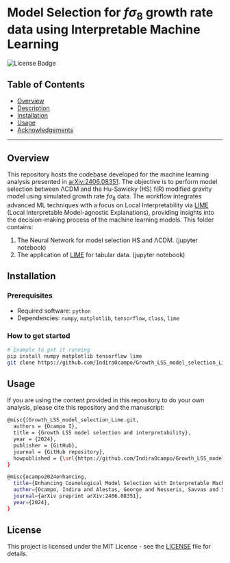 # Model Selection for $f\sigma_8$ growth rate data using Interpretable Machine Learning
![License Badge](https://img.shields.io/badge/license-MIT-brightgreen.svg)

## Table of Contents

- [Overview](#overview)
- [Description](#Description)
- [Installation](#installation)
- [Usage](#usage)
- [Acknowledgements](#acknowledgements)

---

## Overview


This repository hosts the codebase developed for the machine learning analysis presented in [arXiv:2406.08351](https://arxiv.org/abs/2406.08351). The objective is to perform model selection between ΛCDM and the Hu-Sawicky (HS) f(R) modified gravity model using simulated growth rate $f\sigma_8$ data. The workflow integrates advanced ML techniques with a focus on Local Interpretability via [LIME](https://github.com/marcotcr/lime.git) (Local Interpretable Model-agnostic Explanations), providing insights into the decision-making process of the machine learning models. This folder contains:
1. The Neural Network for model selection HS and ΛCDM. (jupyter notebook)
2. The application of [LIME](https://github.com/marcotcr/lime.git) for tabular data. (jupyter notebook)

## Installation

### Prerequisites

- Required software: `python`
- Dependencies: `numpy`, `matplotlib`, `tensorflow`, `class`, `lime`

### How to get started

```bash
# Example to get it running
pip install numpy matplotlib tensorflow lime
git clone https://github.com/IndiraOcampo/Growth_LSS_model_selection_Lime.git
```

## Usage

If you are using the content provided in this repository to do your own analysis, please cite this repository and the manuscript:

```bash
@misc{[Growth_LSS_model_selection_Lime.git,
  authors = {Ocampo I},
  title = {Growth LSS model selection and interpretability},
  year = {2024},
  publisher = {GitHub},
  journal = {GitHub repository},
  howpublished = {\url{https://github.com/IndiraOcampo/Growth_LSS_model_selection_Lime.git}},
}
```
```bash
@misc{ocampo2024enhancing,
  title={Enhancing Cosmological Model Selection with Interpretable Machine Learning},
  author={Ocampo, Indira and Alestas, George and Nesseris, Savvas and Sapone, Domenico},
  journal={arXiv preprint arXiv:2406.08351},
  year={2024},
}
```

## License

This project is licensed under the MIT License - see the [LICENSE](https://github.com/IndiraOcampo/Growth_LSS_model_selection_Lime/blob/main/LICENSE) file for details.
